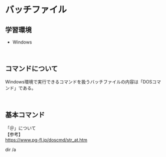 # バッチファイル

## 学習環境
* Windows

<br>

## コマンドについて
Windows環境で実行できるコマンドを扱うバッチファイルの内容は「DOSコマンド」である。

<br>

## 基本コマンド

「＠」について<br>
【参考】<br>
<https://www.pg-fl.jp/doscmd/str_at.htm>


dir /a
